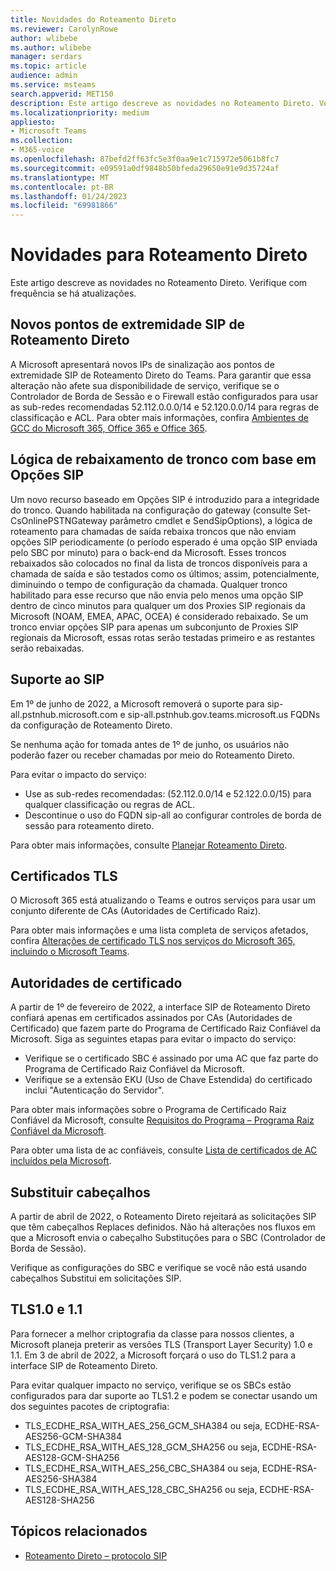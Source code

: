 ```yaml
---
title: Novidades do Roteamento Direto
ms.reviewer: CarolynRowe
author: wlibebe
ms.author: wlibebe
manager: serdars
ms.topic: article
audience: admin
ms.service: msteams
search.appverid: MET150
description: Este artigo descreve as novidades no Roteamento Direto. Verifique com frequência se há atualizações.
ms.localizationpriority: medium
appliesto:
- Microsoft Teams
ms.collection:
- M365-voice
ms.openlocfilehash: 87befd2ff63fc5e3f0aa9e1c715972e5061b8fc7
ms.sourcegitcommit: e09591a0df9848b50bfeda29650e91e9d35724af
ms.translationtype: MT
ms.contentlocale: pt-BR
ms.lasthandoff: 01/24/2023
ms.locfileid: "69981866"
---
```

# <a name="whats-new-for-direct-routing"></a>Novidades para Roteamento Direto

Este artigo descreve as novidades no Roteamento Direto. Verifique com frequência se há atualizações.

## <a name="new-direct-routing-sip-endpoints"></a>Novos pontos de extremidade SIP de Roteamento Direto 

A Microsoft apresentará novos IPs de sinalização aos pontos de extremidade SIP de Roteamento Direto do Teams. Para garantir que essa alteração não afete sua disponibilidade de serviço, verifique se o Controlador de Borda de Sessão e o Firewall estão configurados para usar as sub-redes recomendadas 52.112.0.0.0/14 e 52.120.0.0/14 para regras de classificação e ACL. Para obter mais informações, confira [Ambientes de GCC do Microsoft 365, Office 365 e Office 365](direct-routing-plan.md#microsoft-365-office-365-and-office-365-gcc-environments).  

## <a name="trunk-demoting-logic-based-on-sip-options"></a>Lógica de rebaixamento de tronco com base em Opções SIP

Um novo recurso baseado em Opções SIP é introduzido para a integridade do tronco. Quando habilitada na configuração do gateway (consulte Set-CsOnlinePSTNGateway parâmetro cmdlet e SendSipOptions), a lógica de roteamento para chamadas de saída rebaixa troncos que não enviam opções SIP periodicamente (o período esperado é uma opção SIP enviada pelo SBC por minuto) para o back-end da Microsoft. Esses troncos rebaixados são colocados no final da lista de troncos disponíveis para a chamada de saída e são testados como os últimos; assim, potencialmente, diminuindo o tempo de configuração da chamada.
Qualquer tronco habilitado para esse recurso que não envia pelo menos uma opção SIP dentro de cinco minutos para qualquer um dos Proxies SIP regionais da Microsoft (NOAM, EMEA, APAC, OCEA) é considerado rebaixado. Se um tronco enviar opções SIP para apenas um subconjunto de Proxies SIP regionais da Microsoft, essas rotas serão testadas primeiro e as restantes serão rebaixadas.


## <a name="sip-support"></a>Suporte ao SIP

Em 1º de junho de 2022, a Microsoft removerá o suporte para sip-all.pstnhub.microsoft.com e sip-all.pstnhub.gov.teams.microsoft.us FQDNs da configuração de Roteamento Direto.

Se nenhuma ação for tomada antes de 1º de junho, os usuários não poderão fazer ou receber chamadas por meio do Roteamento Direto.

Para evitar o impacto do serviço:

- Use as sub-redes recomendadas: (52.112.0.0/14 e 52.122.0.0/15) para qualquer classificação ou regras de ACL.
- Descontinue o uso do FQDN sip-all ao configurar controles de borda de sessão para roteamento direto.

Para obter mais informações, consulte [Planejar Roteamento Direto](direct-routing-plan.md).

## <a name="tls-certificates"></a>Certificados TLS

O Microsoft 365 está atualizando o Teams e outros serviços para usar um conjunto diferente de CAs (Autoridades de Certificado Raiz).

Para obter mais informações e uma lista completa de serviços afetados, confira [Alterações de certificado TLS nos serviços do Microsoft 365, incluindo o Microsoft Teams](https://techcommunity.microsoft.com/t5/microsoft-teams-blog/tls-certificate-changes-to-microsoft-365-services-including/ba-p/3249676).

## <a name="certificate-authorities"></a>Autoridades de certificado

A partir de 1º de fevereiro de 2022, a interface SIP de Roteamento Direto confiará apenas em certificados assinados por CAs (Autoridades de Certificado) que fazem parte do Programa de Certificado Raiz Confiável da Microsoft. Siga as seguintes etapas para evitar o impacto do serviço:

- Verifique se o certificado SBC é assinado por uma AC que faz parte do Programa de Certificado Raiz Confiável da Microsoft.
- Verifique se a extensão EKU (Uso de Chave Estendida) do certificado inclui "Autenticação do Servidor".

Para obter mais informações sobre o Programa de Certificado Raiz Confiável da Microsoft, consulte [Requisitos do Programa – Programa Raiz Confiável da Microsoft](/security/trusted-root/program-requirements).

Para obter uma lista de ac confiáveis, consulte [Lista de certificados de AC incluídos pela Microsoft](https://ccadb-public.secure.force.com/microsoft/IncludedCACertificateReportForMSFT).

## <a name="replace-headers"></a>Substituir cabeçalhos

A partir de abril de 2022, o Roteamento Direto rejeitará as solicitações SIP que têm cabeçalhos Replaces definidos. Não há alterações nos fluxos em que a Microsoft envia o cabeçalho Substituções para o SBC (Controlador de Borda de Sessão).

Verifique as configurações do SBC e verifique se você não está usando cabeçalhos Substitui em solicitações SIP.

## <a name="tls10-and-11"></a>TLS1.0 e 1.1

Para fornecer a melhor criptografia da classe para nossos clientes, a Microsoft planeja preterir as versões TLS (Transport Layer Security) 1.0 e 1.1. Em 3 de abril de 2022, a Microsoft forçará o uso do TLS1.2 para a interface SIP de Roteamento Direto.

Para evitar qualquer impacto no serviço, verifique se os SBCs estão configurados para dar suporte ao TLS1.2 e podem se conectar usando um dos seguintes pacotes de criptografia:

- TLS_ECDHE_RSA_WITH_AES_256_GCM_SHA384 ou seja, ECDHE-RSA-AES256-GCM-SHA384
- TLS_ECDHE_RSA_WITH_AES_128_GCM_SHA256 ou seja, ECDHE-RSA-AES128-GCM-SHA256
- TLS_ECDHE_RSA_WITH_AES_256_CBC_SHA384 ou seja, ECDHE-RSA-AES256-SHA384
- TLS_ECDHE_RSA_WITH_AES_128_CBC_SHA256 ou seja, ECDHE-RSA-AES128-SHA256

## <a name="related-topics"></a>Tópicos relacionados

- [Roteamento Direto – protocolo SIP](direct-routing-protocols-sip.md)
